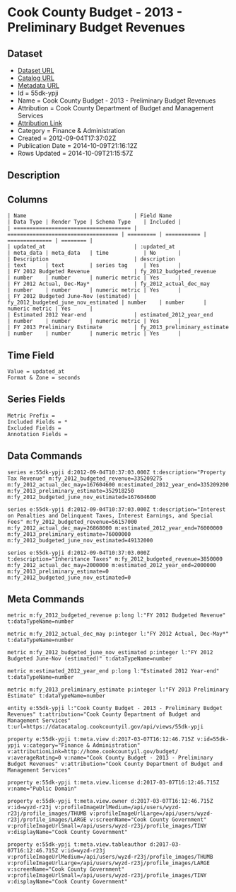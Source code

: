 # Cook County Budget - 2013 - Preliminary Budget Revenues

## Dataset

* [Dataset URL](https://datacatalog.cookcountyil.gov/api/views/55dk-ypji/rows.json?max_rows=100)
* [Catalog URL](https://catalog.data.gov/dataset/cook-county-budget-2013-preliminary-budget-revenues-df945)
* [Metadata URL](https://datacatalog.cookcountyil.gov/api/views/55dk-ypji)
* Id = 55dk-ypji
* Name = Cook County Budget - 2013 - Preliminary Budget Revenues
* Attribution = Cook County Department of Budget and Management Services
* [Attribution Link](http://home.cookcountyil.gov/budget/)
* Category = Finance & Administration
* Created = 2012-09-04T17:37:02Z
* Publication Date = 2014-10-09T21:16:12Z
* Rows Updated = 2014-10-09T21:15:57Z

## Description



## Columns

```ls
| Name                                  | Field Name                          | Data Type | Render Type | Schema Type    | Included | 
| ===================================== | =================================== | ========= | =========== | ============== | ======== | 
| updated_at                            | :updated_at                         | meta_data | meta_data   | time           | No       | 
| Description                           | description                         | text      | text        | series tag     | Yes      | 
| FY 2012 Budgeted Revenue              | fy_2012_budgeted_revenue            | number    | number      | numeric metric | Yes      | 
| FY 2012 Actual, Dec-May*              | fy_2012_actual_dec_may              | number    | number      | numeric metric | Yes      | 
| FY 2012 Budgeted June-Nov (estimated) | fy_2012_budgeted_june_nov_estimated | number    | number      | numeric metric | Yes      | 
| Estimated 2012 Year-end               | estimated_2012_year_end             | number    | number      | numeric metric | Yes      | 
| FY 2013 Preliminary Estimate          | fy_2013_preliminary_estimate        | number    | number      | numeric metric | Yes      | 
```

## Time Field

```ls
Value = updated_at
Format & Zone = seconds
```

## Series Fields

```ls
Metric Prefix = 
Included Fields = *
Excluded Fields = 
Annotation Fields = 
```

## Data Commands

```ls
series e:55dk-ypji d:2012-09-04T10:37:03.000Z t:description="Property Tax Revenue" m:fy_2012_budgeted_revenue=335209275 m:fy_2012_actual_dec_may=167604600 m:estimated_2012_year_end=335209200 m:fy_2013_preliminary_estimate=352918250 m:fy_2012_budgeted_june_nov_estimated=167604600

series e:55dk-ypji d:2012-09-04T10:37:03.000Z t:description="Interest on Penalties and Delinquent Taxes, Interest Earnings, and Special Fees" m:fy_2012_budgeted_revenue=56157000 m:fy_2012_actual_dec_may=26868000 m:estimated_2012_year_end=76000000 m:fy_2013_preliminary_estimate=76000000 m:fy_2012_budgeted_june_nov_estimated=49132000

series e:55dk-ypji d:2012-09-04T10:37:03.000Z t:description="Inheritance Taxes" m:fy_2012_budgeted_revenue=3850000 m:fy_2012_actual_dec_may=2000000 m:estimated_2012_year_end=2000000 m:fy_2013_preliminary_estimate=0 m:fy_2012_budgeted_june_nov_estimated=0
```

## Meta Commands

```ls
metric m:fy_2012_budgeted_revenue p:long l:"FY 2012 Budgeted Revenue" t:dataTypeName=number

metric m:fy_2012_actual_dec_may p:integer l:"FY 2012 Actual, Dec-May*" t:dataTypeName=number

metric m:fy_2012_budgeted_june_nov_estimated p:integer l:"FY 2012 Budgeted June-Nov (estimated)" t:dataTypeName=number

metric m:estimated_2012_year_end p:long l:"Estimated 2012 Year-end" t:dataTypeName=number

metric m:fy_2013_preliminary_estimate p:integer l:"FY 2013 Preliminary Estimate" t:dataTypeName=number

entity e:55dk-ypji l:"Cook County Budget - 2013 - Preliminary Budget Revenues" t:attribution="Cook County Department of Budget and Management Services" t:url=https://datacatalog.cookcountyil.gov/api/views/55dk-ypji

property e:55dk-ypji t:meta.view d:2017-03-07T16:12:46.715Z v:id=55dk-ypji v:category="Finance & Administration" v:attributionLink=http://home.cookcountyil.gov/budget/ v:averageRating=0 v:name="Cook County Budget - 2013 - Preliminary Budget Revenues" v:attribution="Cook County Department of Budget and Management Services"

property e:55dk-ypji t:meta.view.license d:2017-03-07T16:12:46.715Z v:name="Public Domain"

property e:55dk-ypji t:meta.view.owner d:2017-03-07T16:12:46.715Z v:id=wyzd-r23j v:profileImageUrlMedium=/api/users/wyzd-r23j/profile_images/THUMB v:profileImageUrlLarge=/api/users/wyzd-r23j/profile_images/LARGE v:screenName="Cook County Government" v:profileImageUrlSmall=/api/users/wyzd-r23j/profile_images/TINY v:displayName="Cook County Government"

property e:55dk-ypji t:meta.view.tableauthor d:2017-03-07T16:12:46.715Z v:id=wyzd-r23j v:profileImageUrlMedium=/api/users/wyzd-r23j/profile_images/THUMB v:profileImageUrlLarge=/api/users/wyzd-r23j/profile_images/LARGE v:screenName="Cook County Government" v:profileImageUrlSmall=/api/users/wyzd-r23j/profile_images/TINY v:displayName="Cook County Government"
```